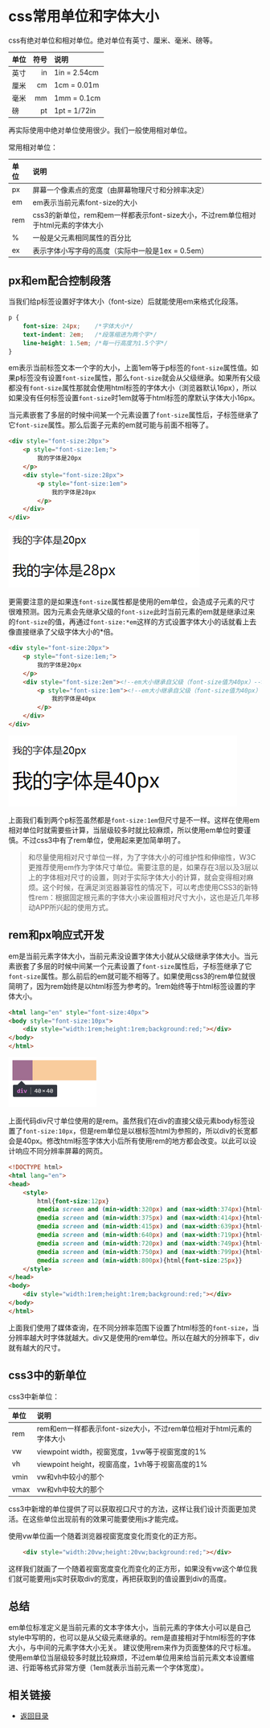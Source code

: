 # css常用单位和字体大小

css有绝对单位和相对单位。绝对单位有英寸、厘米、毫米、磅等。

|  单位 | 符号 | 说明 | 
| :- | -: | :- | 
| 英寸 | in | 1in = 2.54cm | 
| 厘米 | cm | 1cm = 0.01m | 
| 毫米 | mm | 1mm = 0.1cm |
| 磅 | pt | 1pt = 1/72in |

再实际使用中绝对单位使用很少。我们一般使用相对单位。

常用相对单位：

| 单位 | 说明 |
| :- | :- |
| px | 屏幕一个像素点的宽度（由屏幕物理尺寸和分辨率决定） |
| em | em表示当前元素font-size的大小 |
| rem | css3的新单位，rem和em一样都表示font-size大小，不过rem单位相对于html元素的字体大小 |
| % | 一般是父元素相同属性的百分比 |
| ex | 表示字体小写字母的高度（实际中一般是1ex = 0.5em） |

## px和em配合控制段落
当我们给p标签设置好字体大小（font-size）后就能使用em来格式化段落。
```css
p {
    font-size: 24px;    /*字体大小*/
    text-indent: 2em;   /*段落缩进为两个字*/
    line-height: 1.5em; /*每一行高度为1.5个字*/
}
```
em表示当前标签文本一个字的大小，上面1em等于p标签的`font-size`属性值。如果p标签没有设置`font-size`属性，那么`font-size`就会从父级继承。如果所有父级都没有`font-size`属性那就会使用html标签的字体大小（浏览器默认16px），所以如果没有任何标签设置`font-size`时1em就等于html标签的摩默认字体大小16px。

当元素嵌套了多层的时候中间某一个元素设置了`font-size`属性后，子标签继承了它`font-size`属性。那么后面子元素的em就可能与前面不相等了。
```html
<div style="font-size:20px">
    <p style="font-size:1em;">
        我的字体是20px
    </p>
    <div style="font-size:28px">
        <p style="font-size:1em">
            我的字体是28px
        </p>
    </div>
</div>
```
![avatar](./img/unit1.png)

更需要注意的是如果连`font-size`属性都是使用的em单位，会造成子元素的尺寸很难预测。因为元素会先继承父级的`font-size`此时当前元素的em就是继承过来的`font-size`的值，再通过`font-size:*em`这样的方式设置字体大小的话就看上去像直接继承了父级字体大小的*倍。
```html
<div style="font-size:20px">
    <p style="font-size:1em;">
        我的字体是20px
    </p>
    <div style="font-size:2em"><!--em大小继承自父级（font-size值为40px）-->
        <p style="font-size:1em"><!--em大小继承自父级（font-size值为40px）-->
            我的字体是40px
        </p>
    </div>
</div>
```
![avatar](./img/unit2.png)

上面我们看到两个p标签虽然都是`font-size:1em`但尺寸是不一样。这样在使用em相对单位时就需要些计算，当层级较多时就比较麻烦，所以使用em单位时要谨慎。不过css3中有了rem单位，使用起来更加简单明了。
> 和尽量使用相对尺寸单位一样，为了字体大小的可维护性和伸缩性，W3C更推荐使用em作为字体尺寸单位。需要注意的是，如果存在3层以及3层以上的字体相对尺寸的设置，则对于实际字体大小的计算，就会变得相对麻烦。这个时候，在满足浏览器兼容性的情况下，可以考虑使用CSS3的新特性rem：根据固定根元素的字体大小来设置相对尺寸大小，这也是近几年移动APP所兴起的使用方式。

## rem和px响应式开发
em是当前元素字体大小，当前元素没设置字体大小就从父级继承字体大小。当元素嵌套了多层的时候中间某一个元素设置了`font-size`属性后，子标签继承了它`font-size`属性。那么前后的em就可能不相等了。如果使用css3的rem单位就很简明了，因为rem始终是以html标签为参考的。1rem始终等于html标签设置的字体大小。
```html
<html lang="en" style="font-size:40px">
<body style="font-size:10px">
    <div style="width:1rem;height:1rem;background:red;"></div>
</body>
</html>
```
![avatar](./img/unit3.png)

上面代码div尺寸单位使用的是rem。虽然我们在div的直接父级元素body标签设置了`font-size:10px`，但是rem单位是以根标签html为参照的，所以div的长宽都会是40px。修改html标签字体大小后所有使用rem的地方都会改变。以此可以设计响应不同分辨率屏幕的网页。
```html
<!DOCTYPE html>
<html lang="en">
<head>
    <style>
        html{font-size:12px}
        @media screen and (min-width:320px) and (max-width:374px){html{font-size:14px}}
        @media screen and (min-width:375px) and (max-width:414px){html{font-size:16px}}
        @media screen and (min-width:415px) and (max-width:639px){html{font-size:18px}}
        @media screen and (min-width:640px) and (max-width:719px){html{font-size:22px}}
        @media screen and (min-width:720px) and (max-width:749px){html{font-size:24.5px}}
        @media screen and (min-width:750px) and (max-width:799px){html{font-size:26.5px}}
        @media screen and (min-width:800px){html{font-size:25px}}
    </style>
</head>
<body>
    <div style="width:1rem;height:1rem;background:red;"></div>
</body>
</html>
```
上面我们使用了媒体查询，在不同分辨率范围下设置了html标签的`font-size`，当分辨率越大时字体就越大。div又是使用的rem单位。所以在越大的分辨率下，div就有越大的尺寸。
## css3中的新单位
css3中新单位：

| 单位 | 说明 |
| :- | :- |
| rem | rem和em一样都表示font-size大小，不过rem单位相对于html元素的字体大小 |
| vw | viewpoint width，视窗宽度，1vw等于视窗宽度的1% |
| vh | viewpoint height，视窗高度，1vh等于视窗高度的1% |
| vmin | vw和vh中较小的那个 |
| vmax | vw和vh中较大的那个 |

css3中新增的单位提供了可以获取视口尺寸的方法，这样让我们设计页面更加灵活。在这些单位出现前有的效果可能要使用js才能完成。

使用vw单位画一个随着浏览器视窗宽度变化而变化的正方形。
```html
    <div style="width:20vw;height:20vw;background:red;"></div>
```
这样我们就画了一个随着视窗宽度变化而变化的正方形，如果没有vw这个单位我们就可能要用js实时获取div的宽度，再把获取到的值设置到div的高度。

## 总结 
em单位标准定义是当前元素的文本字体大小，当前元素的字体大小可以是自己style中写明的，也可以是从父级元素继承的。rem是直接相对于html标签的字体大小，与中间的元素字体大小无关。 建议使用rem来作为页面整体的尺寸标准。使用em单位当层级较多时就比较麻烦，不过em单位用来给当前元素文本设置缩进、行距等格式非常方便（1em就表示当前元素一个字体宽度）。
## 相关链接
* [返回目录](/README.md)